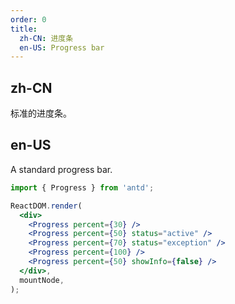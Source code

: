 ```yaml
---
order: 0
title:
  zh-CN: 进度条
  en-US: Progress bar
---
```


## zh-CN

标准的进度条。

## en-US

A standard progress bar.

```jsx
import { Progress } from 'antd';

ReactDOM.render(
  <div>
    <Progress percent={30} />
    <Progress percent={50} status="active" />
    <Progress percent={70} status="exception" />
    <Progress percent={100} />
    <Progress percent={50} showInfo={false} />
  </div>,
  mountNode,
);
```
 
